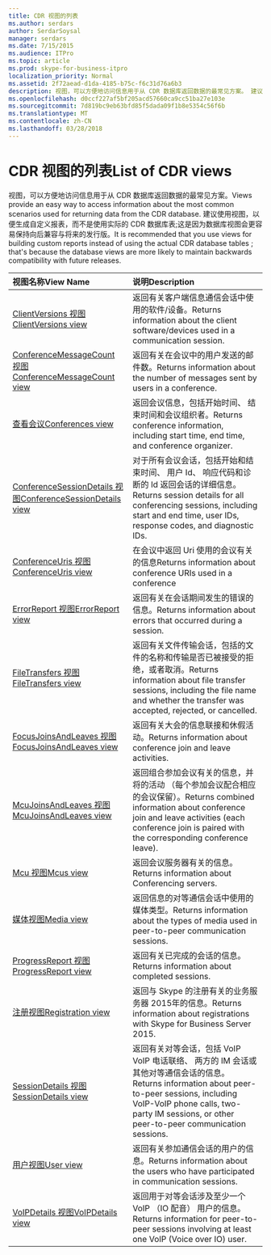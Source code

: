 ```yaml
---
title: CDR 视图的列表
ms.author: serdars
author: SerdarSoysal
manager: serdars
ms.date: 7/15/2015
ms.audience: ITPro
ms.topic: article
ms.prod: skype-for-business-itpro
localization_priority: Normal
ms.assetid: 2f72aead-d1da-4185-b75c-f6c31d76a6b3
description: 视图，可以方便地访问信息用于从 CDR 数据库返回数据的最常见方案。 建议使用视图，以便生成自定义报表，而不是使用实际的 CDR 数据库表;这是因为数据库视图会更容易保持向后兼容与将来的发行版。
ms.openlocfilehash: d0ccf227af5bf205acd57660ca9cc51ba27e103e
ms.sourcegitcommit: 7d819bc9eb63bfd85f5dada09f1b8e5354c56f6b
ms.translationtype: MT
ms.contentlocale: zh-CN
ms.lasthandoff: 03/28/2018
---
```

# <a name="list-of-cdr-views"></a><span data-ttu-id="a75f4-104">CDR 视图的列表</span><span class="sxs-lookup"><span data-stu-id="a75f4-104">List of CDR views</span></span>
 
<span data-ttu-id="a75f4-105">视图，可以方便地访问信息用于从 CDR 数据库返回数据的最常见方案。</span><span class="sxs-lookup"><span data-stu-id="a75f4-105">Views provide an easy way to access information about the most common scenarios used for returning data from the CDR database.</span></span> <span data-ttu-id="a75f4-106">建议使用视图，以便生成自定义报表，而不是使用实际的 CDR 数据库表;这是因为数据库视图会更容易保持向后兼容与将来的发行版。</span><span class="sxs-lookup"><span data-stu-id="a75f4-106">It is recommended that you use views for building custom reports instead of using the actual CDR database tables ; that's because the database views are more likely to maintain backwards compatibility with future releases.</span></span>
  
|<span data-ttu-id="a75f4-107">**视图名称**</span><span class="sxs-lookup"><span data-stu-id="a75f4-107">**View Name**</span></span>|<span data-ttu-id="a75f4-108">**说明**</span><span class="sxs-lookup"><span data-stu-id="a75f4-108">**Description**</span></span>|
|:-----|:-----|
|[<span data-ttu-id="a75f4-109">ClientVersions 视图</span><span class="sxs-lookup"><span data-stu-id="a75f4-109">ClientVersions view</span></span>](clientversions-0.md) <br/> |<span data-ttu-id="a75f4-110">返回有关客户端信息通信会话中使用的软件/设备。</span><span class="sxs-lookup"><span data-stu-id="a75f4-110">Returns information about the client software/devices used in a communication session.</span></span>  <br/> |
|[<span data-ttu-id="a75f4-111">ConferenceMessageCount 视图</span><span class="sxs-lookup"><span data-stu-id="a75f4-111">ConferenceMessageCount view</span></span>](conferencemessagecount-0.md) <br/> |<span data-ttu-id="a75f4-112">返回有关在会议中的用户发送的邮件数。</span><span class="sxs-lookup"><span data-stu-id="a75f4-112">Returns information about the number of messages sent by users in a conference.</span></span>  <br/> |
|[<span data-ttu-id="a75f4-113">查看会议</span><span class="sxs-lookup"><span data-stu-id="a75f4-113">Conferences view</span></span>](conferences-0.md) <br/> |<span data-ttu-id="a75f4-114">返回会议信息，包括开始时间、 结束时间和会议组织者。</span><span class="sxs-lookup"><span data-stu-id="a75f4-114">Returns conference information, including start time, end time, and conference organizer.</span></span>  <br/> |
|[<span data-ttu-id="a75f4-115">ConferenceSessionDetails 视图</span><span class="sxs-lookup"><span data-stu-id="a75f4-115">ConferenceSessionDetails view</span></span>](conferencesessiondetails.md) <br/> |<span data-ttu-id="a75f4-116">对于所有会议会话，包括开始和结束时间、 用户 Id、 响应代码和诊断的 Id 返回会话的详细信息。</span><span class="sxs-lookup"><span data-stu-id="a75f4-116">Returns session details for all conferencing sessions, including start and end time, user IDs, response codes, and diagnostic IDs.</span></span>  <br/> |
|[<span data-ttu-id="a75f4-117">ConferenceUris 视图</span><span class="sxs-lookup"><span data-stu-id="a75f4-117">ConferenceUris view</span></span>](conferenceuris-0.md) <br/> |<span data-ttu-id="a75f4-118">在会议中返回 Uri 使用的会议有关的信息</span><span class="sxs-lookup"><span data-stu-id="a75f4-118">Returns information about conference URIs used in a conference</span></span>  <br/> |
|[<span data-ttu-id="a75f4-119">ErrorReport 视图</span><span class="sxs-lookup"><span data-stu-id="a75f4-119">ErrorReport view</span></span>](errorreport-0.md) <br/> |<span data-ttu-id="a75f4-120">返回有关在会话期间发生的错误的信息。</span><span class="sxs-lookup"><span data-stu-id="a75f4-120">Returns information about errors that occurred during a session.</span></span>  <br/> |
|[<span data-ttu-id="a75f4-121">FileTransfers 视图</span><span class="sxs-lookup"><span data-stu-id="a75f4-121">FileTransfers view</span></span>](filetransfers.md) <br/> |<span data-ttu-id="a75f4-122">返回有关文件传输会话，包括的文件的名称和传输是否已被接受的拒绝，或者取消。</span><span class="sxs-lookup"><span data-stu-id="a75f4-122">Returns information about file transfer sessions, including the file name and whether the transfer was accepted, rejected, or cancelled.</span></span>  <br/> |
|[<span data-ttu-id="a75f4-123">FocusJoinsAndLeaves 视图</span><span class="sxs-lookup"><span data-stu-id="a75f4-123">FocusJoinsAndLeaves view</span></span>](focusjoinsandleaves-0.md) <br/> |<span data-ttu-id="a75f4-124">返回有关大会的信息联接和休假活动。</span><span class="sxs-lookup"><span data-stu-id="a75f4-124">Returns information about conference join and leave activities.</span></span>  <br/> |
|[<span data-ttu-id="a75f4-125">McuJoinsAndLeaves 视图</span><span class="sxs-lookup"><span data-stu-id="a75f4-125">McuJoinsAndLeaves view</span></span>](mcujoinsandleaves-0.md) <br/> |<span data-ttu-id="a75f4-126">返回组合参加会议有关的信息，并将的活动 （每个参加会议配合相应的会议保留）。</span><span class="sxs-lookup"><span data-stu-id="a75f4-126">Returns combined information about conference join and leave activities (each conference join is paired with the corresponding conference leave).</span></span>  <br/> |
|[<span data-ttu-id="a75f4-127">Mcu 视图</span><span class="sxs-lookup"><span data-stu-id="a75f4-127">Mcus view</span></span>](mcus-0.md) <br/> |<span data-ttu-id="a75f4-128">返回会议服务器有关的信息。</span><span class="sxs-lookup"><span data-stu-id="a75f4-128">Returns information about Conferencing servers.</span></span>  <br/> |
|[<span data-ttu-id="a75f4-129">媒体视图</span><span class="sxs-lookup"><span data-stu-id="a75f4-129">Media view</span></span>](media-0.md) <br/> |<span data-ttu-id="a75f4-130">返回信息的对等通信会话中使用的媒体类型。</span><span class="sxs-lookup"><span data-stu-id="a75f4-130">Returns information about the types of media used in peer-to-peer communication sessions.</span></span>  <br/> |
|[<span data-ttu-id="a75f4-131">ProgressReport 视图</span><span class="sxs-lookup"><span data-stu-id="a75f4-131">ProgressReport view</span></span>](progressreport-0.md) <br/> |<span data-ttu-id="a75f4-132">返回有关已完成的会话的信息。</span><span class="sxs-lookup"><span data-stu-id="a75f4-132">Returns information about completed sessions.</span></span>  <br/> |
|[<span data-ttu-id="a75f4-133">注册视图</span><span class="sxs-lookup"><span data-stu-id="a75f4-133">Registration view</span></span>](registration-0.md) <br/> |<span data-ttu-id="a75f4-134">返回与 Skype 的注册有关的业务服务器 2015年的信息。</span><span class="sxs-lookup"><span data-stu-id="a75f4-134">Returns information about registrations with Skype for Business Server 2015.</span></span>  <br/> |
|[<span data-ttu-id="a75f4-135">SessionDetails 视图</span><span class="sxs-lookup"><span data-stu-id="a75f4-135">SessionDetails view</span></span>](sessiondetails-0.md) <br/> |<span data-ttu-id="a75f4-136">返回有关对等会话，包括 VoIP VoIP 电话联络、 两方的 IM 会话或其他对等通信会话的信息。</span><span class="sxs-lookup"><span data-stu-id="a75f4-136">Returns information about peer-to-peer sessions, including VoIP-VoIP phone calls, two-party IM sessions, or other peer-to-peer communication sessions.</span></span>  <br/> |
|[<span data-ttu-id="a75f4-137">用户视图</span><span class="sxs-lookup"><span data-stu-id="a75f4-137">User view</span></span>](user.md) <br/> |<span data-ttu-id="a75f4-138">返回有关参加通信会话的用户的信息。</span><span class="sxs-lookup"><span data-stu-id="a75f4-138">Returns information about the users who have participated in communication sessions.</span></span>  <br/> |
|[<span data-ttu-id="a75f4-139">VoIPDetails 视图</span><span class="sxs-lookup"><span data-stu-id="a75f4-139">VoIPDetails view</span></span>](voipdetails.md) <br/> |<span data-ttu-id="a75f4-140">返回用于对等会话涉及至少一个 VoIP （IO 配音） 用户的信息。</span><span class="sxs-lookup"><span data-stu-id="a75f4-140">Returns information for peer-to-peer sessions involving at least one VoIP (Voice over IO) user.</span></span>  <br/> |
   

